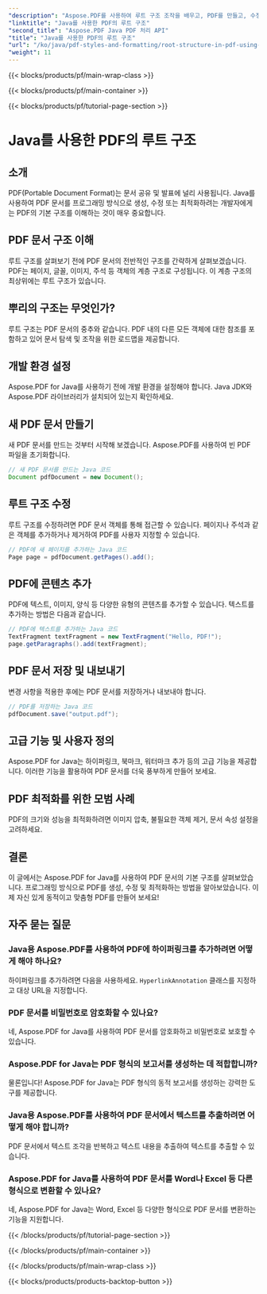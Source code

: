 ```yaml
---
"description": "Aspose.PDF를 사용하여 루트 구조 조작을 배우고, PDF를 만들고, 수정하고, 개선하는 방법을 익혀보세요."
"linktitle": "Java를 사용한 PDF의 루트 구조"
"second_title": "Aspose.PDF Java PDF 처리 API"
"title": "Java를 사용한 PDF의 루트 구조"
"url": "/ko/java/pdf-styles-and-formatting/root-structure-in-pdf-using-java/"
"weight": 11
---
```


{{< blocks/products/pf/main-wrap-class >}}

{{< blocks/products/pf/main-container >}}

{{< blocks/products/pf/tutorial-page-section >}}

# Java를 사용한 PDF의 루트 구조


## 소개

PDF(Portable Document Format)는 문서 공유 및 발표에 널리 사용됩니다. Java를 사용하여 PDF 문서를 프로그래밍 방식으로 생성, 수정 또는 최적화하려는 개발자에게는 PDF의 기본 구조를 이해하는 것이 매우 중요합니다.

## PDF 문서 구조 이해

루트 구조를 살펴보기 전에 PDF 문서의 전반적인 구조를 간략하게 살펴보겠습니다. PDF는 페이지, 글꼴, 이미지, 주석 등 객체의 계층 구조로 구성됩니다. 이 계층 구조의 최상위에는 루트 구조가 있습니다.

## 뿌리의 구조는 무엇인가?

루트 구조는 PDF 문서의 중추와 같습니다. PDF 내의 다른 모든 객체에 대한 참조를 포함하고 있어 문서 탐색 및 조작을 위한 로드맵을 제공합니다. 

## 개발 환경 설정

Aspose.PDF for Java를 사용하기 전에 개발 환경을 설정해야 합니다. Java JDK와 Aspose.PDF 라이브러리가 설치되어 있는지 확인하세요.

## 새 PDF 문서 만들기

새 PDF 문서를 만드는 것부터 시작해 보겠습니다. Aspose.PDF를 사용하여 빈 PDF 파일을 초기화합니다.

```java
// 새 PDF 문서를 만드는 Java 코드
Document pdfDocument = new Document();
```

## 루트 구조 수정

루트 구조를 수정하려면 PDF 문서 객체를 통해 접근할 수 있습니다. 페이지나 주석과 같은 객체를 추가하거나 제거하여 PDF를 사용자 지정할 수 있습니다.

```java
// PDF에 새 페이지를 추가하는 Java 코드
Page page = pdfDocument.getPages().add();
```

## PDF에 콘텐츠 추가

PDF에 텍스트, 이미지, 양식 등 다양한 유형의 콘텐츠를 추가할 수 있습니다. 텍스트를 추가하는 방법은 다음과 같습니다.

```java
// PDF에 텍스트를 추가하는 Java 코드
TextFragment textFragment = new TextFragment("Hello, PDF!");
page.getParagraphs().add(textFragment);
```

## PDF 문서 저장 및 내보내기

변경 사항을 적용한 후에는 PDF 문서를 저장하거나 내보내야 합니다.

```java
// PDF를 저장하는 Java 코드
pdfDocument.save("output.pdf");
```

## 고급 기능 및 사용자 정의

Aspose.PDF for Java는 하이퍼링크, 북마크, 워터마크 추가 등의 고급 기능을 제공합니다. 이러한 기능을 활용하여 PDF 문서를 더욱 풍부하게 만들어 보세요.

## PDF 최적화를 위한 모범 사례

PDF의 크기와 성능을 최적화하려면 이미지 압축, 불필요한 객체 제거, 문서 속성 설정을 고려하세요.

## 결론

이 글에서는 Aspose.PDF for Java를 사용하여 PDF 문서의 기본 구조를 살펴보았습니다. 프로그래밍 방식으로 PDF를 생성, 수정 및 최적화하는 방법을 알아보았습니다. 이제 자신 있게 동적이고 맞춤형 PDF를 만들어 보세요!

## 자주 묻는 질문

### Java용 Aspose.PDF를 사용하여 PDF에 하이퍼링크를 추가하려면 어떻게 해야 하나요?

하이퍼링크를 추가하려면 다음을 사용하세요. `HyperlinkAnnotation` 클래스를 지정하고 대상 URL을 지정합니다.

### PDF 문서를 비밀번호로 암호화할 수 있나요?

네, Aspose.PDF for Java를 사용하여 PDF 문서를 암호화하고 비밀번호로 보호할 수 있습니다.

### Aspose.PDF for Java는 PDF 형식의 보고서를 생성하는 데 적합합니까?

물론입니다! Aspose.PDF for Java는 PDF 형식의 동적 보고서를 생성하는 강력한 도구를 제공합니다.

### Java용 Aspose.PDF를 사용하여 PDF 문서에서 텍스트를 추출하려면 어떻게 해야 합니까?

PDF 문서에서 텍스트 조각을 반복하고 텍스트 내용을 추출하여 텍스트를 추출할 수 있습니다.

### Aspose.PDF for Java를 사용하여 PDF 문서를 Word나 Excel 등 다른 형식으로 변환할 수 있나요?

네, Aspose.PDF for Java는 Word, Excel 등 다양한 형식으로 PDF 문서를 변환하는 기능을 지원합니다.

{{< /blocks/products/pf/tutorial-page-section >}}

{{< /blocks/products/pf/main-container >}}

{{< /blocks/products/pf/main-wrap-class >}}

{{< blocks/products/products-backtop-button >}}